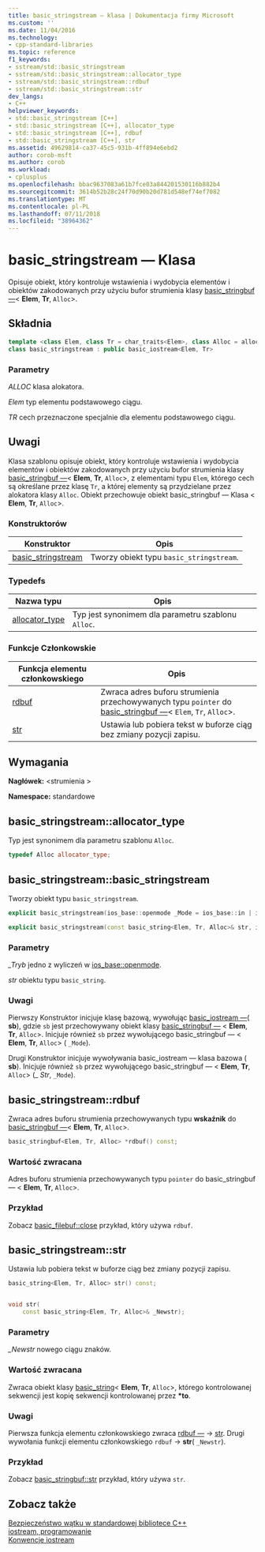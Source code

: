 ```yaml
---
title: basic_stringstream — klasa | Dokumentacja firmy Microsoft
ms.custom: ''
ms.date: 11/04/2016
ms.technology:
- cpp-standard-libraries
ms.topic: reference
f1_keywords:
- sstream/std::basic_stringstream
- sstream/std::basic_stringstream::allocator_type
- sstream/std::basic_stringstream::rdbuf
- sstream/std::basic_stringstream::str
dev_langs:
- C++
helpviewer_keywords:
- std::basic_stringstream [C++]
- std::basic_stringstream [C++], allocator_type
- std::basic_stringstream [C++], rdbuf
- std::basic_stringstream [C++], str
ms.assetid: 49629814-ca37-45c5-931b-4ff894e6ebd2
author: corob-msft
ms.author: corob
ms.workload:
- cplusplus
ms.openlocfilehash: bbac9637083a61b7fce03a844201530116b882b4
ms.sourcegitcommit: 3614b52b28c24f70d90b20d781d548ef74ef7082
ms.translationtype: MT
ms.contentlocale: pl-PL
ms.lasthandoff: 07/11/2018
ms.locfileid: "38964362"
---
```

# <a name="basicstringstream-class"></a>basic_stringstream — Klasa

Opisuje obiekt, który kontroluje wstawienia i wydobycia elementów i obiektów zakodowanych przy użyciu bufor strumienia klasy [basic_stringbuf —](../standard-library/basic-stringbuf-class.md)< **Elem**, **Tr**, `Alloc`>.

## <a name="syntax"></a>Składnia

```cpp
template <class Elem, class Tr = char_traits<Elem>, class Alloc = allocator<Elem>>
class basic_stringstream : public basic_iostream<Elem, Tr>
```

### <a name="parameters"></a>Parametry

*ALLOC* klasa alokatora.

*Elem* typ elementu podstawowego ciągu.

*TR* cech przeznaczone specjalnie dla elementu podstawowego ciągu.

## <a name="remarks"></a>Uwagi

Klasa szablonu opisuje obiekt, który kontroluje wstawienia i wydobycia elementów i obiektów zakodowanych przy użyciu bufor strumienia klasy [basic_stringbuf —](../standard-library/basic-stringbuf-class.md)< **Elem**, **Tr**, `Alloc`>, z elementami typu `Elem`, którego cech są określane przez klasę `Tr`, a której elementy są przydzielane przez alokatora klasy `Alloc`. Obiekt przechowuje obiekt basic_stringbuf — Klasa < **Elem**, **Tr**, `Alloc`>.

### <a name="constructors"></a>Konstruktorów

|Konstruktor|Opis|
|-|-|
|[basic_stringstream](#basic_stringstream)|Tworzy obiekt typu `basic_stringstream`.|

### <a name="typedefs"></a>Typedefs

|Nazwa typu|Opis|
|-|-|
|[allocator_type](#allocator_type)|Typ jest synonimem dla parametru szablonu `Alloc`.|

### <a name="member-functions"></a>Funkcje Członkowskie

|Funkcja elementu członkowskiego|Opis|
|-|-|
|[rdbuf](#rdbuf)|Zwraca adres buforu strumienia przechowywanych typu `pointer` do [basic_stringbuf —](../standard-library/basic-stringbuf-class.md)< `Elem`, `Tr`, `Alloc`>.|
|[str](#str)|Ustawia lub pobiera tekst w buforze ciąg bez zmiany pozycji zapisu.|

## <a name="requirements"></a>Wymagania

**Nagłówek:** \<strumienia >

**Namespace:** standardowe

## <a name="allocator_type"></a>  basic_stringstream::allocator_type

Typ jest synonimem dla parametru szablonu `Alloc`.

```cpp
typedef Alloc allocator_type;
```

## <a name="basic_stringstream"></a>  basic_stringstream::basic_stringstream

Tworzy obiekt typu `basic_stringstream`.

```cpp
explicit basic_stringstream(ios_base::openmode _Mode = ios_base::in | ios_base::out);

explicit basic_stringstream(const basic_string<Elem, Tr, Alloc>& str, ios_base::openmode _Mode = ios_base::in | ios_base::out);
```

### <a name="parameters"></a>Parametry

*_Tryb* jedno z wyliczeń w [ios_base::openmode](../standard-library/ios-base-class.md#openmode).

*str* obiektu typu `basic_string`.

### <a name="remarks"></a>Uwagi

Pierwszy Konstruktor inicjuje klasę bazową, wywołując [basic_iostream —](../standard-library/basic-iostream-class.md)( **sb**), gdzie `sb` jest przechowywany obiekt klasy [basic_stringbuf —](../standard-library/basic-stringbuf-class.md) <  **Elem**, **Tr**, `Alloc`>. Inicjuje również `sb` przez wywołującego basic_stringbuf — < **Elem**, **Tr**, `Alloc`> ( `_Mode`).

Drugi Konstruktor inicjuje wywoływania basic_iostream — klasa bazowa ( **sb**). Inicjuje również `sb` przez wywołującego basic_stringbuf — < **Elem**, **Tr**, `Alloc`> (_ *Str*, `_Mode`).

## <a name="rdbuf"></a>  basic_stringstream::rdbuf

Zwraca adres buforu strumienia przechowywanych typu **wskaźnik** do [basic_stringbuf —](../standard-library/basic-stringbuf-class.md)< **Elem**, **Tr**, `Alloc`>.

```cpp
basic_stringbuf<Elem, Tr, Alloc> *rdbuf() const;
```

### <a name="return-value"></a>Wartość zwracana

Adres buforu strumienia przechowywanych typu `pointer` do basic_stringbuf — < **Elem**, **Tr**, `Alloc`>.

### <a name="example"></a>Przykład

Zobacz [basic_filebuf::close](../standard-library/basic-filebuf-class.md#close) przykład, który używa `rdbuf`.

## <a name="str"></a>  basic_stringstream::str

Ustawia lub pobiera tekst w buforze ciąg bez zmiany pozycji zapisu.

```cpp
basic_string<Elem, Tr, Alloc> str() const;


void str(
    const basic_string<Elem, Tr, Alloc>& _Newstr);
```

### <a name="parameters"></a>Parametry

*_Newstr* nowego ciągu znaków.

### <a name="return-value"></a>Wartość zwracana

Zwraca obiekt klasy [basic_string](../standard-library/basic-string-class.md)< **Elem**, **Tr**, `Alloc`>, którego kontrolowanej sekwencji jest kopię sekwencji kontrolowanej przez  **\*to**.

### <a name="remarks"></a>Uwagi

Pierwsza funkcja elementu członkowskiego zwraca [rdbuf —](#rdbuf) -> [str](../standard-library/basic-stringbuf-class.md#str). Drugi wywołania funkcji elementu członkowskiego `rdbuf`  ->  **str**( `_Newstr`).

### <a name="example"></a>Przykład

Zobacz [basic_stringbuf::str](../standard-library/basic-stringbuf-class.md#str) przykład, który używa `str`.

## <a name="see-also"></a>Zobacz także

[Bezpieczeństwo wątku w standardowej bibliotece C++](../standard-library/thread-safety-in-the-cpp-standard-library.md)<br/>
[iostream, programowanie](../standard-library/iostream-programming.md)<br/>
[Konwencje iostream](../standard-library/iostreams-conventions.md)<br/>
